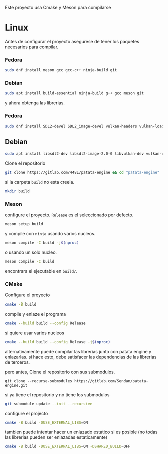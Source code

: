 Este proyecto usa Cmake y Meson para compilarse

# Linux
Antes de configurar el proyecto asegurese de tener los paquetes necesarios para compilar.

### Fedora
```bash
sudo dnf install meson gcc gcc-c++ ninja-build git
```
### Debian

```bash
sudo apt install build-essential ninja-build g++ gcc meson git
```

y ahora obtenga las librerias.

### Fedora
```bash
sudo dnf install SDL2-devel SDL2_image-devel vulkan-headers vulkan-loader-devel vulkan-validation-layers-devel
```

## Debian
```bash
sudo apt install libsdl2-dev libsdl2-image-2.0-0 libvulkan-dev vulkan-validationlayers vulkan-validationlayers-dev
```

Clone el repositorio

```bash
git clone https://gitlab.com/448L/patata-engine && cd "patata-engine"
```

si la carpeta `build` no esta creela.

```bash
mkdir build
```

### Meson

configure el proyecto. `Release` es el seleccionado por defecto.

```bash
meson setup build
```

y compile con `ninja` usando varios nucleos.

```bash
meson compile -C build -j$(nproc)
```

o usando un solo nucleo.

```bash
meson compile -C build
```

encontrara el ejecutable en `build/`.

### CMake

Configure el proyecto

```bash
cmake -B build
```

compile y enlaze el programa

```bash
cmake --build build --config Release
```

si quiere usar varios nucleos

```bash
cmake --build build --config Release -j$(nproc)
```

alternativamente puede compilar las librerias junto con patata engine y enlazarlas. si hace esto, debe satisfacer las dependencias de las librerias de terceros.

pero antes, Clone el repositorio con sus submodulos.

```
git clone --recurse-submodules https://gitlab.com/Sendan/patata-engine.git
```

si ya tiene el repositorio y no tiene los submodulos

```bash
git submodule update --init --recursive
```
configure el projecto

```bash
cmake -B build -DUSE_EXTERNAL_LIBS=ON
```

tambien puede intentar hacer un enlazado estatico si es posible (no todas las librerias pueden ser enlazadas estaticamente)

```bash
cmake -B build -DUSE_EXTERNAL_LIBS=ON -DSHARED_BUILD=OFF
```
